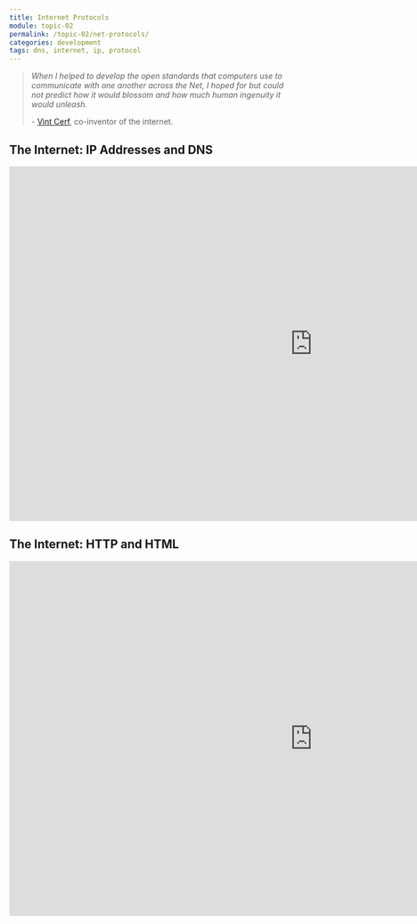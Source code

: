 ```yaml
---
title: Internet Protocols
module: topic-02
permalink: /topic-02/net-protocols/
categories: development
tags: dns, internet, ip, protocol
---
```


<div class="divider-heading"></div>


<blockquote>
  <p><i>When I helped to develop the open standards that computers use to communicate with one another across the Net, I hoped for but could not predict how it would blossom and how much human ingenuity it would unleash.</i></p>
  <p>- <a href="https://en.wikipedia.org/wiki/Vint_Cerf" target="_blank">Vint Cerf</a>, co-inventor of the internet.</p>
</blockquote>


## The Internet: IP Addresses and DNS
<!--<div class="embed-responsive embed-responsive-16by9">
  <iframe class="embed-responsive-item" src="https://www.youtube.com/embed/5o8CwafCxnU?rel=0&amp;showinfo=0" frameborder="0" allowfullscreen></iframe>
</div>-->
<iframe src="https://hcdistancelearning.h5p.com/content/1291102494271791878/embed" width="1088" height="637" frameborder="0" allowfullscreen="allowfullscreen" allow="geolocation *; microphone *; camera *; midi *; encrypted-media *"></iframe><script src="https://hcdistancelearning.h5p.com/js/h5p-resizer.js" charset="UTF-8"></script>

<div class="divider-pg"></div>


<h2 id="tumblr">The Internet: HTTP and HTML</h2>
<iframe src="https://hcdistancelearning.h5p.com/content/1291102514315359258/embed" width="1088" height="637" frameborder="0" allowfullscreen="allowfullscreen" allow="geolocation *; microphone *; camera *; midi *; encrypted-media *"></iframe><script src="https://hcdistancelearning.h5p.com/js/h5p-resizer.js" charset="UTF-8"></script>

<!--<div class="embed-responsive embed-responsive-16by9">
  <iframe class="embed-responsive-item" src="https://www.youtube.com/embed/kBXQZMmiA4s?rel=0&amp;showinfo=0" frameborder="0" allowfullscreen></iframe>
</div>-->
